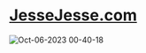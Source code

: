 # <a href="https://JesseJesse.com">JesseJesse.com</a>
![Oct-06-2023 00-40-18](https://github.com/sudo-self/JesseJesse/assets/119916323/2af3c8e3-df33-45e2-aa0c-f320ee551671)
